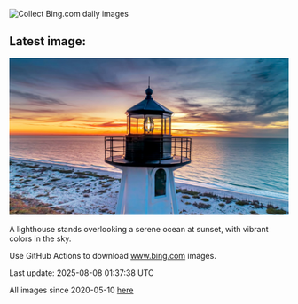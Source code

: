 ![Collect Bing.com daily images](https://github.com/counter2015/bing-daily-images/workflows/Collect%20Bing.com%20daily%20images/badge.svg)
## Latest image:
![](images/GasparillaLight.jpg)

A lighthouse stands overlooking a serene ocean at sunset, with vibrant colors in the sky.

Use GitHub Actions to download www.bing.com images.

Last update: 2025-08-08 01:37:38 UTC

All images since 2020-05-10 [here](https://github.com/counter2015/bing-daily-images/tree/master/images)
